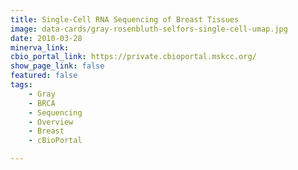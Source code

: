 ```yaml
---
title: Single-Cell RNA Sequencing of Breast Tissues
image: data-cards/gray-rosenbluth-selfors-single-cell-umap.jpg
date: 2010-03-28
minerva_link:
cbio_portal_link: https://private.cbioportal.mskcc.org/
show_page_link: false
featured: false
tags:
    - Gray
    - BRCA
    - Sequencing
    - Overview
    - Breast
    - cBioPortal

---
```

